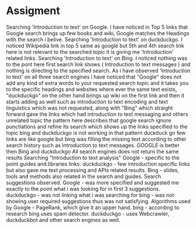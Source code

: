 # Assigment
Searching 'Introduction to text' on Google.
I have noticed in Top 5 links that Google search brings up few books and wiki, Google matches the Headings with the search i belive.
Searching 'Introduction to text' on duckduckgo.
I noticed Wikipedia link in top 5 same as google but 5th and 4th search link here is not relevant to the searched topic it is giving me 'Introduction' related links.
Searching 'Introduction to text' on Bing.
I noticed nothing was to the pont here first search link shows ( Introduction to text messages ) and nothing is directing to the specified search.
As i have observed 'Introduction to text' on all three search engines i have noticed that "Google" does not add any kind of extra words to your requested search topic and it takes you to the specific headings and websites where ever the same text exists, "duckduckgo" on the other hand brings up wiki on the first link and then it starts adding as well such as introduction to text encoding and text linguistics which was not requested, along with "Bing" which straight forward gave the links which had introduction to text messaging and others unrelated topic the pattern here describes that google search ignore punctiations and refine its search which shows up the links specified to the topic bing and duckduckgo is not working in that pattern duckduck go few links are like google but bing was filling the missing text according to other search history such as Introduction to text messages.
GOOGLE is better then Bing and duckduckgo
All search engines does not return the same results
Searching "Introduction to text analysis" 
Google - specific to the point guides and libraries links.
duckduckgo - few introduction specific links but also gave me text processing and APIs related results.
Bing - slides, tools and methods also related in the search and guides.
Search suggestions observed.
Google - was more specified and suggested me exactly to the point what i was looking for in first 3 suggestions.
duckduckgo - was not linking what i was searching for 
bing - was not showing user required suggestions thus was not satisfying.
Algorithms used by 
Google - PageRank, which give it an upper hand. 
bing - according to research bing uses spam detector. 
duckduckgo - uses Webcrawler, duckduckbot and other search engines as well.
